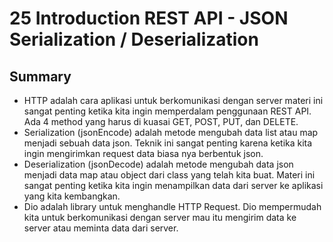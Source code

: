 # 25 Introduction REST API - JSON Serialization / Deserialization

## Summary

- HTTP adalah cara aplikasi untuk berkomunikasi dengan server materi ini sangat penting ketika kita ingin memperdalam penggunaan REST API. Ada 4 method yang harus di kuasai GET, POST, PUT, dan DELETE.
- Serialization (jsonEncode) adalah metode mengubah data list atau map menjadi sebuah data json. Teknik ini sangat penting karena ketika kita ingin mengirimkan request data biasa nya berbentuk json.
- Deserialization (jsonDecode) adalah metode mengubah data json menjadi data map atau object dari class yang telah kita buat. Materi ini sangat penting ketika kita ingin menampilkan data dari server ke aplikasi yang kita kembangkan.
- Dio adalah library untuk menghandle HTTP Request. Dio mempermudah kita untuk berkomunikasi dengan server mau itu mengirim data ke server atau meminta data dari server.
